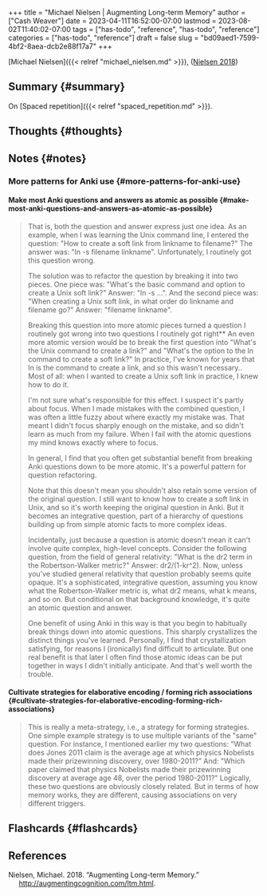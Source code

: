 +++
title = "Michael Nielsen | Augmenting Long-term Memory"
author = ["Cash Weaver"]
date = 2023-04-11T16:52:00-07:00
lastmod = 2023-08-02T11:40:02-07:00
tags = ["has-todo", "reference", "has-todo", "reference"]
categories = ["has-todo", "reference"]
draft = false
slug = "bd09aed1-7599-4bf2-8aea-dcb2e88f17a7"
+++

[Michael Nielsen]({{< relref "michael_nielsen.md" >}}), (<a href="#citeproc_bib_item_1">Nielsen 2018</a>)


## Summary {#summary}

On [Spaced repetition]({{< relref "spaced_repetition.md" >}}).


## Thoughts {#thoughts}


## Notes {#notes}


### More patterns for Anki use {#more-patterns-for-anki-use}


#### Make most Anki questions and answers as atomic as possible {#make-most-anki-questions-and-answers-as-atomic-as-possible}

> That is, both the question and answer express just one idea. As an example, when I was learning the Unix command line, I entered the question: "How to create a soft link from linkname to filename?" The answer was: "ln -s filename linkname". Unfortunately, I routinely got this question wrong.
>
> The solution was to refactor the question by breaking it into two pieces. One piece was: "What's the basic command and option to create a Unix soft link?" Answer: "ln -s …". And the second piece was: "When creating a Unix soft link, in what order do linkname and filename go?" Answer: "filename linkname".
>
> Breaking this question into more atomic pieces turned a question I routinely got wrong into two questions I routinely got right\*\* An even more atomic version would be to break the first question into "What's the Unix command to create a link?" and "What's the option to the ln command to create a soft link?" In practice, I've known for years that ln is the command to create a link, and so this wasn't necessary.. Most of all: when I wanted to create a Unix soft link in practice, I knew how to do it.
>
> I'm not sure what's responsible for this effect. I suspect it's partly about focus. When I made mistakes with the combined question, I was often a little fuzzy about where exactly my mistake was. That meant I didn't focus sharply enough on the mistake, and so didn't learn as much from my failure. When I fail with the atomic questions my mind knows exactly where to focus.
>
> In general, I find that you often get substantial benefit from breaking Anki questions down to be more atomic. It's a powerful pattern for question refactoring.
>
> Note that this doesn't mean you shouldn't also retain some version of the original question. I still want to know how to create a soft link in Unix, and so it's worth keeping the original question in Anki. But it becomes an integrative question, part of a hierarchy of questions building up from simple atomic facts to more complex ideas.
>
> Incidentally, just because a question is atomic doesn't mean it can't involve quite complex, high-level concepts. Consider the following question, from the field of general relativity: "What is the dr2 term in the Robertson-Walker metric?" Answer: dr2/(1-kr^2). Now, unless you've studied general relativity that question probably seems quite opaque. It's a sophisticated, integrative question, assuming you know what the Robertson-Walker metric is, what dr2 means, what k means, and so on. But conditional on that background knowledge, it's quite an atomic question and answer.
>
> One benefit of using Anki in this way is that you begin to habitually break things down into atomic questions. This sharply crystallizes the distinct things you've learned. Personally, I find that crystallization satisfying, for reasons I (ironically) find difficult to articulate. But one real benefit is that later I often find those atomic ideas can be put together in ways I didn't initially anticipate. And that's well worth the trouble.


#### Cultivate strategies for elaborative encoding / forming rich associations {#cultivate-strategies-for-elaborative-encoding-forming-rich-associations}

> This is really a meta-strategy, i.e., a strategy for forming strategies. One simple example strategy is to use multiple variants of the "same" question. For instance, I mentioned earlier my two questions: "What does Jones 2011 claim is the average age at which physics Nobelists made their prizewinning discovery, over 1980-2011?" And: "Which paper claimed that physics Nobelists made their prizewinning discovery at average age 48, over the period 1980-2011?" Logically, these two questions are obviously closely related. But in terms of how memory works, they are different, causing associations on very different triggers.


## Flashcards {#flashcards}

## References

<style>.csl-entry{text-indent: -1.5em; margin-left: 1.5em;}</style><div class="csl-bib-body">
  <div class="csl-entry"><a id="citeproc_bib_item_1"></a>Nielsen, Michael. 2018. “Augmenting Long-term Memory.” <a href="http://augmentingcognition.com/ltm.html">http://augmentingcognition.com/ltm.html</a>.</div>
</div>
